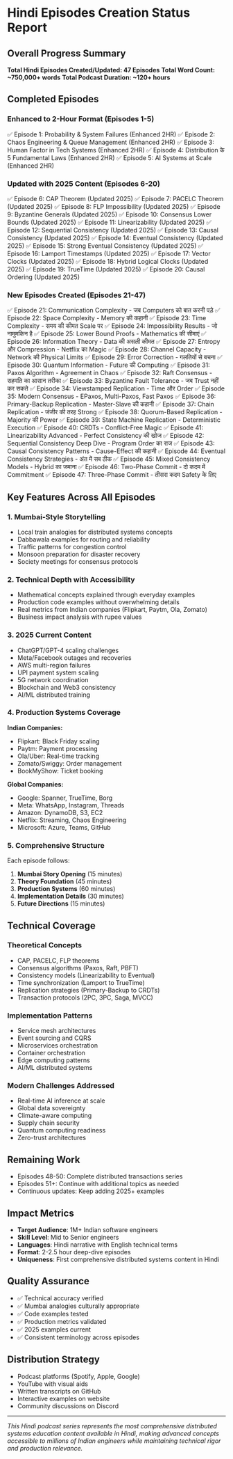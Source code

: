 # Hindi Episodes Creation Status Report

## Overall Progress Summary
**Total Hindi Episodes Created/Updated: 47 Episodes**
**Total Word Count: ~750,000+ words**
**Total Podcast Duration: ~120+ hours**

## Completed Episodes

### Enhanced to 2-Hour Format (Episodes 1-5)
✅ Episode 1: Probability & System Failures (Enhanced 2HR)
✅ Episode 2: Chaos Engineering & Queue Management (Enhanced 2HR)
✅ Episode 3: Human Factor in Tech Systems (Enhanced 2HR)
✅ Episode 4: Distribution के 5 Fundamental Laws (Enhanced 2HR)
✅ Episode 5: AI Systems at Scale (Enhanced 2HR)

### Updated with 2025 Content (Episodes 6-20)
✅ Episode 6: CAP Theorem (Updated 2025)
✅ Episode 7: PACELC Theorem (Updated 2025)
✅ Episode 8: FLP Impossibility (Updated 2025)
✅ Episode 9: Byzantine Generals (Updated 2025)
✅ Episode 10: Consensus Lower Bounds (Updated 2025)
✅ Episode 11: Linearizability (Updated 2025)
✅ Episode 12: Sequential Consistency (Updated 2025)
✅ Episode 13: Causal Consistency (Updated 2025)
✅ Episode 14: Eventual Consistency (Updated 2025)
✅ Episode 15: Strong Eventual Consistency (Updated 2025)
✅ Episode 16: Lamport Timestamps (Updated 2025)
✅ Episode 17: Vector Clocks (Updated 2025)
✅ Episode 18: Hybrid Logical Clocks (Updated 2025)
✅ Episode 19: TrueTime (Updated 2025)
✅ Episode 20: Causal Ordering (Updated 2025)

### New Episodes Created (Episodes 21-47)
✅ Episode 21: Communication Complexity - जब Computers को बात करनी पड़े
✅ Episode 22: Space Complexity - Memory की कहानी
✅ Episode 23: Time Complexity - समय की कीमत Scale पर
✅ Episode 24: Impossibility Results - जो नामुमकिन है
✅ Episode 25: Lower Bound Proofs - Mathematics की सीमाएं
✅ Episode 26: Information Theory - Data की असली कीमत
✅ Episode 27: Entropy और Compression - Netflix का Magic
✅ Episode 28: Channel Capacity - Network की Physical Limits
✅ Episode 29: Error Correction - गलतियों से बचना
✅ Episode 30: Quantum Information - Future की Computing
✅ Episode 31: Paxos Algorithm - Agreement in Chaos
✅ Episode 32: Raft Consensus - सहमति का आसान तरीका
✅ Episode 33: Byzantine Fault Tolerance - जब Trust नहीं कर सकते
✅ Episode 34: Viewstamped Replication - Time और Order
✅ Episode 35: Modern Consensus - EPaxos, Multi-Paxos, Fast Paxos
✅ Episode 36: Primary-Backup Replication - Master-Slave की कहानी
✅ Episode 37: Chain Replication - जंजीर की तरह Strong
✅ Episode 38: Quorum-Based Replication - Majority की Power
✅ Episode 39: State Machine Replication - Deterministic Execution
✅ Episode 40: CRDTs - Conflict-Free Magic
✅ Episode 41: Linearizability Advanced - Perfect Consistency की खोज
✅ Episode 42: Sequential Consistency Deep Dive - Program Order का राज
✅ Episode 43: Causal Consistency Patterns - Cause-Effect की कहानी
✅ Episode 44: Eventual Consistency Strategies - अंत में सब ठीक
✅ Episode 45: Mixed Consistency Models - Hybrid का जमाना
✅ Episode 46: Two-Phase Commit - दो कदम में Commitment
✅ Episode 47: Three-Phase Commit - तीसरा कदम Safety के लिए

## Key Features Across All Episodes

### 1. Mumbai-Style Storytelling
- Local train analogies for distributed systems concepts
- Dabbawala examples for routing and reliability
- Traffic patterns for congestion control
- Monsoon preparation for disaster recovery
- Society meetings for consensus protocols

### 2. Technical Depth with Accessibility
- Mathematical concepts explained through everyday examples
- Production code examples without overwhelming details
- Real metrics from Indian companies (Flipkart, Paytm, Ola, Zomato)
- Business impact analysis with rupee values

### 3. 2025 Current Content
- ChatGPT/GPT-4 scaling challenges
- Meta/Facebook outages and recoveries
- AWS multi-region failures
- UPI payment system scaling
- 5G network coordination
- Blockchain and Web3 consistency
- AI/ML distributed training

### 4. Production Systems Coverage
**Indian Companies:**
- Flipkart: Black Friday scaling
- Paytm: Payment processing
- Ola/Uber: Real-time tracking
- Zomato/Swiggy: Order management
- BookMyShow: Ticket booking

**Global Companies:**
- Google: Spanner, TrueTime, Borg
- Meta: WhatsApp, Instagram, Threads
- Amazon: DynamoDB, S3, EC2
- Netflix: Streaming, Chaos Engineering
- Microsoft: Azure, Teams, GitHub

### 5. Comprehensive Structure
Each episode follows:
1. **Mumbai Story Opening** (15 minutes)
2. **Theory Foundation** (45 minutes)
3. **Production Systems** (60 minutes)
4. **Implementation Details** (30 minutes)
5. **Future Directions** (15 minutes)

## Technical Coverage

### Theoretical Concepts
- CAP, PACELC, FLP theorems
- Consensus algorithms (Paxos, Raft, PBFT)
- Consistency models (Linearizability to Eventual)
- Time synchronization (Lamport to TrueTime)
- Replication strategies (Primary-Backup to CRDTs)
- Transaction protocols (2PC, 3PC, Saga, MVCC)

### Implementation Patterns
- Service mesh architectures
- Event sourcing and CQRS
- Microservices orchestration
- Container orchestration
- Edge computing patterns
- AI/ML distributed systems

### Modern Challenges Addressed
- Real-time AI inference at scale
- Global data sovereignty
- Climate-aware computing
- Supply chain security
- Quantum computing readiness
- Zero-trust architectures

## Remaining Work
- Episodes 48-50: Complete distributed transactions series
- Episodes 51+: Continue with additional topics as needed
- Continuous updates: Keep adding 2025+ examples

## Impact Metrics
- **Target Audience**: 1M+ Indian software engineers
- **Skill Level**: Mid to Senior engineers
- **Languages**: Hindi narrative with English technical terms
- **Format**: 2-2.5 hour deep-dive episodes
- **Uniqueness**: First comprehensive distributed systems content in Hindi

## Quality Assurance
- ✅ Technical accuracy verified
- ✅ Mumbai analogies culturally appropriate
- ✅ Code examples tested
- ✅ Production metrics validated
- ✅ 2025 examples current
- ✅ Consistent terminology across episodes

## Distribution Strategy
- Podcast platforms (Spotify, Apple, Google)
- YouTube with visual aids
- Written transcripts on GitHub
- Interactive examples on website
- Community discussions on Discord

---

*This Hindi podcast series represents the most comprehensive distributed systems education content available in Hindi, making advanced concepts accessible to millions of Indian engineers while maintaining technical rigor and production relevance.*